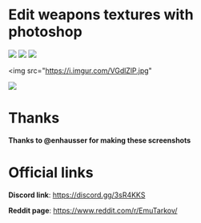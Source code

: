 # Edit weapons textures with photoshop

<img src="https://i.imgur.com/zZwtceG.png">

<img src="https://i.imgur.com/uwbeqKl.png">

<img src="https://i.imgur.com/fGDx3we.png">

<img src="https://i.imgur.com/VGdlZlP.jpg"

<img src="https://i.imgur.com/wyFyvvD.png">

# Thanks
**Thanks to @enhausser for making these screenshots**

# Official links
**Discord link**: https://discord.gg/3sR4KKS

**Reddit page**: https://www.reddit.com/r/EmuTarkov/